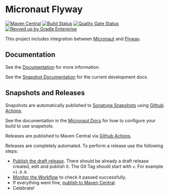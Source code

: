 # Micronaut Flyway

[![Maven Central](https://img.shields.io/maven-central/v/io.micronaut.flyway/micronaut-flyway.svg?label=Maven%20Central)](https://search.maven.org/search?q=g:%22io.micronaut.flyway%22%20AND%20a:%22micronaut-flyway%22)
[![Build Status](https://github.com/micronaut-projects/micronaut-flyway/workflows/Java%20CI/badge.svg)](https://github.com/micronaut-projects/micronaut-flyway/actions)
[![Quality Gate Status](https://sonarcloud.io/api/project_badges/measure?project=micronaut-projects_micronaut-template&metric=alert_status)](https://sonarcloud.io/summary/new_code?id=micronaut-projects_micronaut-template)
[![Revved up by Gradle Enterprise](https://img.shields.io/badge/Revved%20up%20by-Gradle%20Enterprise-06A0CE?logo=Gradle&labelColor=02303A)](https://ge.micronaut.io/scans)

This project includes integration between [Micronaut](http://micronaut.io) and [Flyway](https://flywaydb.org/).


## Documentation

See the [Documentation](https://micronaut-projects.github.io/micronaut-flyway/latest/guide/) for more information.

See the [Snapshot Documentation](https://micronaut-projects.github.io/micronaut-flyway/snapshot/guide/) for the current development docs.


## Snapshots and Releases

Snapshots are automatically published to [Sonatype Snapshots](https://s01.oss.sonatype.org/content/repositories/snapshots/io/micronaut/) using [Github Actions](https://github.com/micronaut-projects/micronaut-flyway/actions).

See the documentation in the [Micronaut Docs](https://docs.micronaut.io/latest/guide/index.html#usingsnapshots) for how to configure your build to use snapshots.

Releases are published to Maven Central via [Github Actions](https://github.com/micronaut-projects/micronaut-flyway/actions).

Releases are completely automated. To perform a release use the following steps:

* [Publish the draft release](https://github.com/micronaut-projects/micronaut-flyway/releases). There should be already a draft release created, edit and publish it. The Git Tag should start with `v`. For example `v1.0.0`.
* [Monitor the Workflow](https://github.com/micronaut-projects/micronaut-flyway/actions?query=workflow%3ARelease) to check it passed successfully.
* If everything went fine, [publish to Maven Central](https://github.com/micronaut-projects/micronaut-flyway/actions?query=workflow%3A"Maven+Central+Sync").
* Celebrate!
